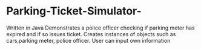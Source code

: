 # Parking-Ticket-Simulator-
Written in Java 
Demonstrates a police officer checking if parking meter has expired and if so issues ticket.
Creates instances of objects such as cars,parking meter, police officer. 
User can input own information 
